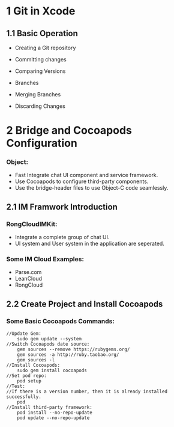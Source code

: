 # 1 Git in Xcode

## 1.1 Basic Operation

* Creating a Git repository

* Committing changes

* Comparing Versions

* Branches

* Merging Branches

* Discarding Changes



# 2 Bridge and Cocoapods Configuration

### Object:

* Fast Integrate chat UI component and service framework.
* Use Cocoapods to configure third-party components.
* Use the bridge-header files to use Object-C code seamlessly.

## 2.1 IM Framwork Introduction

### RongCloudIMKit:

* Integrate a complete group of chat UI.
* UI system and User system in the application are seperated.

### Some IM Cloud Examples:

* Parse.com
* LeanCloud
* RongCloud

## 2.2 Create Project and Install Cocoapods

### Some Basic Cocoapods Commands:

```shell
//Update Gem:
	sudo gem update --system
//Switch Cocoapods date source:
	gem sources --remove https://rubygems.org/
	gem sources -a http://ruby.taobao.org/
	gem sources -l
//Install Cocoapods:
	sudo gem install cocoapods
//Set pod repo:
	pod setup
//Test:
//If there is a version number, then it is already installed successfully.
	pod
//Install third-party framework:
	pod install --no-repo-update
	pod update --no-repo-update
```

